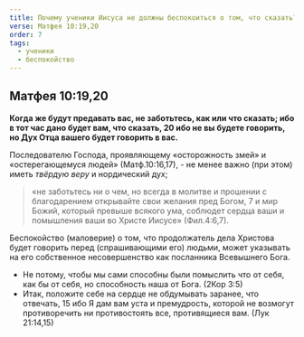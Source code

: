 ```yaml
---
title: Почему ученики Иисуса не должны беспокоиться о том, что сказать?
verse: Матфея 10:19,20
order: 7
tags:
  - ученики
  - беспокойство
---
```

## Матфея 10:19,20

**Когда же будут предавать вас, не заботьтесь, как или что сказать; ибо в тот час дано будет вам, что сказать, 20 ибо не вы будете говорить, но Дух Отца вашего будет говорить в вас.** 

Последователю Господа, проявляющему «осторожность змей» и «остерегающемуся людей» (Матф.10:16,17), - не менее важно (при этом) иметь *твёрдую веру* и нордический дух; 

>«не заботьтесь ни о чем, но всегда в молитве и прошении с благодарением открывайте свои желания пред Богом, 7 и мир Божий, который превыше всякого ума, соблюдет сердца ваши и помышления ваши во Христе Иисусе» (Фил.4:6,7). 

Беспокойство (маловерие) о том, что продолжатель дела Христова будет говорить перед (спрашивающими его) людьми, может указывать на его собственное несовершенство как посланника Всевышнего Бога. 

- Не потому, чтобы мы сами способны были помыслить что от себя, как бы от себя, но способность наша от Бога. (2Кор 3:5)
- Итак, положите себе на сердце не обдумывать заранее, что отвечать, 15 ибо Я дам вам уста и премудрость, которой не возмогут противоречить ни противостоять все, противящиеся вам. (Лук 21:14,15)

